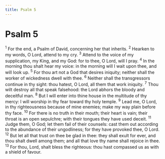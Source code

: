 ```yaml
---
title: Psalm 5
---
```

# Psalm 5

<sup>1</sup> For the end, a Psalm of David, concerning her that inherits. <sup>2</sup> Hearken to my words, O Lord, attend to my cry. <sup>3</sup> Attend to the voice of my supplication, my King, and my God: for to thee, O Lord, will I pray. <sup>4</sup> In the morning thou shalt hear my voice: in the morning will I wait upon thee, and will look up. <sup>5</sup> For thou art not a God that desires iniquity; neither shall the worker of wickedness dwell with thee. <sup>6</sup> Neither shall the transgressors continue in thy sight: thou hatest, O Lord, all them that work iniquity. <sup>7</sup> Thou wilt destroy all that speak falsehood: the Lord abhors the bloody and deceitful man. <sup>8</sup> But I will enter into thine house in the multitude of thy mercy: I will worship in thy fear toward thy holy temple. <sup>9</sup> Lead me, O Lord, in thy righteousness because of mine enemies; make my way plain before thy face. <sup>10</sup> For there is no truth in their mouth; their heart is vain; their throat is an open sepulchre; with their tongues they have used deceit. <sup>11</sup> Judge them, O God; let them fail of their counsels: cast them out according to the abundance of their ungodliness; for they have provoked thee, O Lord. <sup>12</sup> But let all that trust on thee be glad in thee: they shall exult for ever, and thou shalt dwell among them; and all that love thy name shall rejoice in thee. <sup>13</sup> For thou, Lord, shalt bless the righteous: thou hast compassed us as with a shield of favour. 